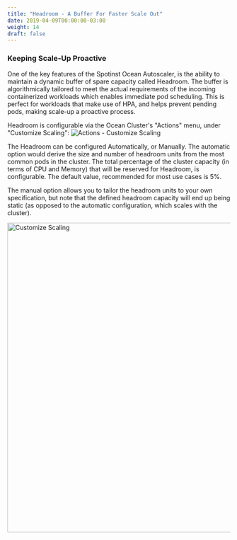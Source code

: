 ```yaml
---
title: "Headroom - A Buffer For Faster Scale Out"
date: 2019-04-09T00:00:00-03:00
weight: 14
draft: false
---
```


### Keeping Scale-Up Proactive
One of the key features of the Spotinst Ocean Autoscaler, is the ability to maintain a dynamic buffer of spare capacity called Headroom. The buffer is algorithmically tailored to meet the actual requirements of the incoming containerized workloads which enables immediate pod scheduling. This is perfect for workloads that make use of HPA, and helps prevent pending pods, making scale-up a proactive process.

Headroom is configurable via the Ocean Cluster's "Actions" menu, under "Customize Scaling":
<img src="/images/ocean/actions_customize_scaling.png" alt="Actions - Customize Scaling" />

The Headroom can be configured Automatically, or Manually. The automatic option would derive the size and number of headroom units from the most common pods in the cluster. The total percentage of the cluster capacity (in terms of CPU and Memory) that will be reserved for Headroom, is configurable. The default value, recommended for most use cases is 5%.

The manual option allows you to tailor the headroom units to your own specification, but note that the defined headroom capacity will end up being static (as opposed to the automatic configuration, which scales with the cluster).

<img src="/images/ocean/customize_scaling.png" alt="Customize Scaling" width="700"/>
